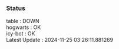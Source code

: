 ### Status


table : DOWN  
hogwarts : OK  
icy-bot : OK  
Latest Update : 2024-11-25 03:26:11.881269

